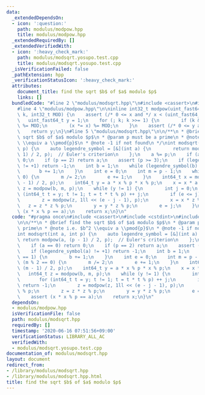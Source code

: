 ```yaml
---
data:
  _extendedDependsOn:
  - icon: ':question:'
    path: modulus/modpow.hpp
    title: modulus/modpow.hpp
  _extendedRequiredBy: []
  _extendedVerifiedWith:
  - icon: ':heavy_check_mark:'
    path: modulus/modsqrt.yosupo.test.cpp
    title: modulus/modsqrt.yosupo.test.cpp
  _isVerificationFailed: false
  _pathExtension: hpp
  _verificationStatusIcon: ':heavy_check_mark:'
  attributes:
    document_title: find the sqrt $b$ of $a$ modulo $p$
    links: []
  bundledCode: "#line 2 \"modulus/modsqrt.hpp\"\n#include <cassert>\n#include <cstdint>\n\
    #line 4 \"modulus/modpow.hpp\"\n\ninline int32_t modpow(uint_fast64_t x, uint64_t\
    \ k, int32_t MOD) {\n    assert (/* 0 <= x and */ x < (uint_fast64_t)MOD);\n \
    \   uint_fast64_t y = 1;\n    for (; k; k >>= 1) {\n        if (k & 1) (y *= x)\
    \ %= MOD;\n        (x *= x) %= MOD;\n    }\n    assert (/* 0 <= y and */ y < (uint_fast64_t)MOD);\n\
    \    return y;\n}\n#line 5 \"modulus/modsqrt.hpp\"\n\n/**\n * @brief find the\
    \ sqrt $b$ of $a$ modulo $p$\n * @param p must be a prime\n * @note i.e. $b^2\
    \ \\equiv a \\pmod{p}$\n * @note -1 if not found\n */\nint modsqrt(int a, int\
    \ p) {\n    auto legendre_symbol = [&](int a) {\n        return modpow(a, (p -\
    \ 1) / 2, p);  // Euler's criterion\n    };\n    a %= p;\n    if (a == 0) return\
    \ 0;\n    if (p == 2) return a;\n    assert (p >= 3);\n    if (legendre_symbol(a)\
    \ != +1) return -1;\n    int b = 1;\n    while (legendre_symbol(b) == 1) {\n \
    \       b += 1;\n    }\n    int e = 0;\n    int m = p - 1;\n    while (m % 2 ==\
    \ 0) {\n        m /= 2;\n        e += 1;\n    }\n    int64_t x = modpow(a, (m\
    \ - 1) / 2, p);\n    int64_t y = a * x % p * x % p;\n    x = x * a % p;\n    int64_t\
    \ z = modpow(b, m, p);\n    while (y != 1) {\n        int j = 0;\n        for\
    \ (int64_t t = y; t != 1; t = t * t % p) ++ j;\n        if (e <= j) return -1;\n\
    \        z = modpow(z, 1ll << (e - j - 1), p);\n        x = x * z % p;\n     \
    \   z = z * z % p;\n        y = y * z % p;\n        e = j;\n    }\n    assert\
    \ (x * x % p == a);\n    return x;\n}\n"
  code: "#pragma once\n#include <cassert>\n#include <cstdint>\n#include \"modulus/modpow.hpp\"\
    \n\n/**\n * @brief find the sqrt $b$ of $a$ modulo $p$\n * @param p must be a\
    \ prime\n * @note i.e. $b^2 \\equiv a \\pmod{p}$\n * @note -1 if not found\n */\n\
    int modsqrt(int a, int p) {\n    auto legendre_symbol = [&](int a) {\n       \
    \ return modpow(a, (p - 1) / 2, p);  // Euler's criterion\n    };\n    a %= p;\n\
    \    if (a == 0) return 0;\n    if (p == 2) return a;\n    assert (p >= 3);\n\
    \    if (legendre_symbol(a) != +1) return -1;\n    int b = 1;\n    while (legendre_symbol(b)\
    \ == 1) {\n        b += 1;\n    }\n    int e = 0;\n    int m = p - 1;\n    while\
    \ (m % 2 == 0) {\n        m /= 2;\n        e += 1;\n    }\n    int64_t x = modpow(a,\
    \ (m - 1) / 2, p);\n    int64_t y = a * x % p * x % p;\n    x = x * a % p;\n \
    \   int64_t z = modpow(b, m, p);\n    while (y != 1) {\n        int j = 0;\n \
    \       for (int64_t t = y; t != 1; t = t * t % p) ++ j;\n        if (e <= j)\
    \ return -1;\n        z = modpow(z, 1ll << (e - j - 1), p);\n        x = x * z\
    \ % p;\n        z = z * z % p;\n        y = y * z % p;\n        e = j;\n    }\n\
    \    assert (x * x % p == a);\n    return x;\n}\n"
  dependsOn:
  - modulus/modpow.hpp
  isVerificationFile: false
  path: modulus/modsqrt.hpp
  requiredBy: []
  timestamp: '2020-06-16 07:51:56+09:00'
  verificationStatus: LIBRARY_ALL_AC
  verifiedWith:
  - modulus/modsqrt.yosupo.test.cpp
documentation_of: modulus/modsqrt.hpp
layout: document
redirect_from:
- /library/modulus/modsqrt.hpp
- /library/modulus/modsqrt.hpp.html
title: find the sqrt $b$ of $a$ modulo $p$
---
```

